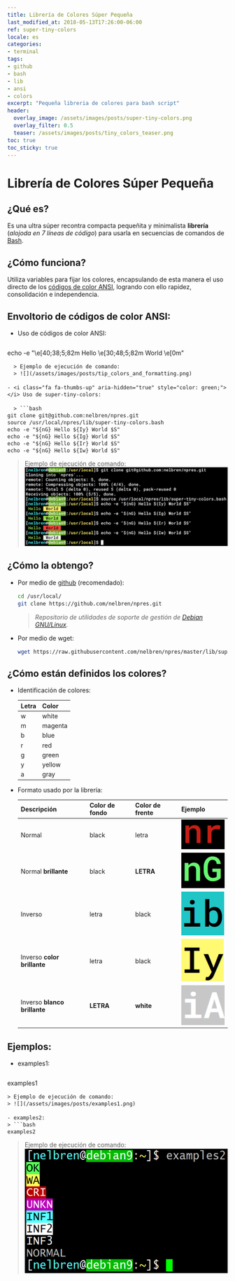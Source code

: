 ```yaml
---
title: Librería de Colores Súper Pequeña
last_modified_at: 2018-05-13T17:26:00-06:00
ref: super-tiny-colors
locale: es
categories:
- terminal
tags:
- github
- bash
- lib
- ansi
- colors
excerpt: "Pequeña libreria de colores para bash script"
header:
  overlay_image: /assets/images/posts/super-tiny-colors.png
  overlay_filter: 0.5
  teaser: /assets/images/posts/tiny_colors_teaser.png
toc: true
toc_sticky: true
---
```


# Librería de Colores Súper Pequeña

## <i class="fa fa-question-circle" aria-hidden="true"></i> ¿Qué es? 
Es una ultra súper recontra compacta pequeñita y minimalista **librería** (*alojoda en 7 líneas de código*) para usarla en secuencias de comandos de [Bash](https://es.wikipedia.org/wiki/Bash).

## <i class="fa fa-wrench" aria-hidden="true"></i> ¿Cómo funciona?
Utiliza variables para fijar los colores, encapsulando de esta manera el uso directo de los [códigos de color ANSI](https://misc.flogisoft.com/bash/tip_colors_and_formatting), logrando con ello rapidez, consolidación e independencia.

## <i class="fa fa-eye" aria-hidden="true"></i> Envoltorio de códigos de color ANSI:

- <i class="fa fa-thumbs-down" aria-hidden="true" style="color: red;"></i> Uso de códigos de color ANSI:

  > ```bash
echo -e "\e[40;38;5;82m Hello \e[30;48;5;82m World \e[0m"
```
  > Ejemplo de ejecución de comando:
  > ![](/assets/images/posts/tip_colors_and_formatting.png)

- <i class="fa fa-thumbs-up" aria-hidden="true" style="color: green;"></i> Uso de super-tiny-colors:

  > ```bash
git clone git@github.com:nelbren/npres.git
source /usr/local/npres/lib/super-tiny-colors.bash
echo -e "${nG} Hello ${Iy} World $S"
echo -e "${nG} Hello ${Ig} World $S"
echo -e "${nG} Hello ${Ir} World $S"
echo -e "${nG} Hello ${Iw} World $S"
```
  > Ejemplo de ejecución de comando:
  > ![](/assets/images/posts/uso_de_super-tiny-colors.png)

## <i class="fa fa-arrow-circle-down" aria-hidden="true"></i> ¿Cómo la obtengo?

- Por medio de [github](https://github.com/nelbren/npres.git) (recomendado):
  ```bash
  cd /usr/local/
  git clone https://github.com/nelbren/npres.git
  ```
  > <i class="fa fa-quote-left" aria-hidden="true"></i> *Repositorio de utilidades de soporte de gestión de [Debian GNU/Linux](https://debian.org).* <i class="fa fa-quote-right" aria-hidden="true"></i>

- Por medio de wget:
  ```bash
  wget https://raw.githubusercontent.com/nelbren/npres/master/lib/super-tiny-colors.bash
  ```
  
## <i class="fa fa-info-circle" aria-hidden="true"></i> ¿Cómo están definidos los colores?

- Identificación de colores:

  **Letra** | **Color**
  --- | ---
  w | white
  m | magenta
  b | blue
  r | red
  g | green
  y | yellow
  a | gray

- Formato usado por la librería:

  Descripción | Color de fondo | Color de frente | Ejemplo
  --- | --- | --- | --- 
  Normal | black | letra | ![](/assets/images/posts/nr.png)
  Normal **brillante** | black | **LETRA** | ![](/assets/images/posts/nG.png)
  Inverso | letra | black | ![](/assets/images/posts/ib.png)
  Inverso **color brillante** | letra | black | ![](/assets/images/posts/Iy.png)
  Inverso **blanco brillante** | **LETRA** | **white** | ![](/assets/images/posts/iA.png)

## <i class="fa fa-eye" aria-hidden="true"></i> Ejemplos:

- examples1:
  > ```bash
examples1
  ```
  > Ejemplo de ejecución de comando:
  > ![](/assets/images/posts/examples1.png) 

- examples2:
  > ```bash
examples2
  ```
  > Ejemplo de ejecución de comando:
  > ![](/assets/images/posts/examples2.png) 

